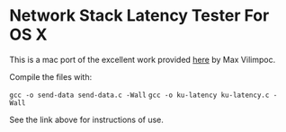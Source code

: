 # Network Stack Latency Tester For OS X
This is a mac port of the excellent work provided [here](https://vilimpoc.org/research/ku-latency/) by Max Vilimpoc.

Compile the files with:

`gcc -o send-data send-data.c -Wall`
`gcc -o ku-latency ku-latency.c -Wall`

See the link above for instructions of use.